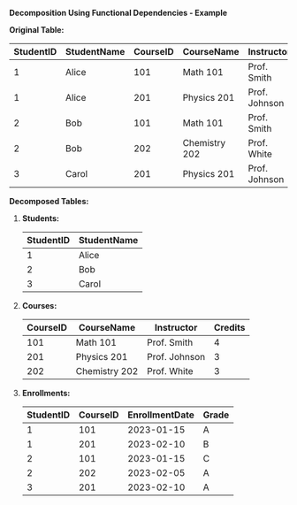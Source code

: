 **Decomposition Using Functional Dependencies - Example**

**Original Table:**

| StudentID | StudentName | CourseID | CourseName     | Instructor  | Credits | EnrollmentDate | Grade |
|-----------|------------|----------|----------------|------------|---------|----------------|-------|
| 1         | Alice      | 101      | Math 101       | Prof. Smith | 4       | 2023-01-15     | A     |
| 1         | Alice      | 201      | Physics 201    | Prof. Johnson | 3      | 2023-02-10     | B     |
| 2         | Bob        | 101      | Math 101       | Prof. Smith | 4       | 2023-01-15     | C     |
| 2         | Bob        | 202      | Chemistry 202  | Prof. White | 3       | 2023-02-05     | A     |
| 3         | Carol      | 201      | Physics 201    | Prof. Johnson | 3      | 2023-02-10     | A     |

**Decomposed Tables:**

1. **Students:**

   | StudentID | StudentName |
   |-----------|------------|
   | 1         | Alice      |
   | 2         | Bob        |
   | 3         | Carol      |

2. **Courses:**

   | CourseID | CourseName     | Instructor  | Credits |
   |----------|----------------|------------|---------|
   | 101      | Math 101       | Prof. Smith | 4       |
   | 201      | Physics 201    | Prof. Johnson | 3      |
   | 202      | Chemistry 202  | Prof. White | 3       |

3. **Enrollments:**

   | StudentID | CourseID | EnrollmentDate | Grade |
   |-----------|----------|----------------|-------|
   | 1         | 101      | 2023-01-15     | A     |
   | 1         | 201      | 2023-02-10     | B     |
   | 2         | 101      | 2023-01-15     | C     |
   | 2         | 202      | 2023-02-05     | A     |
   | 3         | 201      | 2023-02-10     | A     |